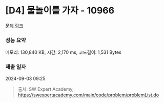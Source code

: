 # [D4] 물놀이를 가자 - 10966 

[문제 링크](https://swexpertacademy.com/main/code/problem/problemDetail.do?contestProbId=AXWXMZta-PsDFAST) 

### 성능 요약

메모리: 130,840 KB, 시간: 2,170 ms, 코드길이: 1,531 Bytes

### 제출 일자

2024-09-03 09:25



> 출처: SW Expert Academy, https://swexpertacademy.com/main/code/problem/problemList.do